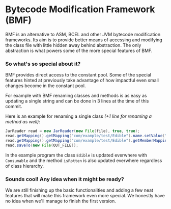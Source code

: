 # Bytecode Modification Framework (BMF)

BMF is an alternative to ASM, BCEL and other JVM bytecode modification frameworks.
Its aim is to provide better means of accessing and modifying the class file with little hidden away behind abstraction. The only abstraction is what powers some of the more special features of BMF.

### So what's so special about it?

BMF provides direct access to the constant pool. Some of the special features hinted at previously take advantage of how impactful even small changes become in the constant pool.

For example with BMF renaming classes and methods is as easy as updating a single string and can be done in 3 lines at the time of this commit. 

Here is an example for renaming a single class *(+1 line for renaming a method as well)*:
```java
JarReader read = new JarReader(new File(file), true, true);
read.getMapping().getMapping("com/example/test/Edible").name.setValue("com/example/test/Consumable");
read.getMapping().getMapping("com/example/test/Edible").getMemberMapping("isRotten", "()Z").name.setValue("renamedRotten");
read.saveTo(new File(OUT_FILE));
```
In the example program the class `Edible` is updated everwhere with `Consumable` and the method `isRotten` is also updated everwhere regardless of class hierarchy.

### Sounds cool! Any idea when it might be ready?

We are still finishing up the basic functionalities and adding a few neat features that will make this framework even more special.
We honestly have no idea when we'll manage to finish the first version. 
